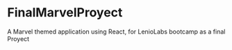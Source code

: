 # FinalMarvelProyect
A Marvel themed application using React, for LenioLabs bootcamp as a final Proyect
